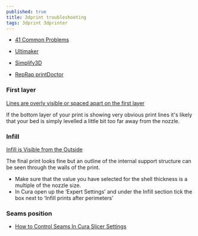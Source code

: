 ```yaml
---
published: true
title: 3dprint troubleshooting
tags: 3dprint 3dprinter
---
```

- [41 Common Problems](https://all3dp.com/1/common-3d-printing-problems-troubleshooting-3d-printer-issues/)

- [Ultimaker](https://support.3dverkstan.se/article/23-a-visual-ultimaker-troubleshooting-guide#stringing)
- [Simplify3D](https://www.simplify3d.com/support/print-quality-troubleshooting/#lines-on-the-side-of-print)
- [RepRap printDoctor](https://www.logre.eu/wiki/RepRap_printDoctor)

### First layer
[Lines are overly visible or spaced apart on the first layer ](https://support.3dverkstan.se/article/23-a-visual-ultimaker-troubleshooting-guide#bottomlayer)

If the bottom layer of your print is showing very obvious print lines it's likely that your bed is simply levelled a little bit too far away from the nozzle.

### Infill
[Infill is Visible from the Outside](https://all3dp.com/1/common-3d-printing-problems-troubleshooting-3d-printer-issues/#infill-is-visible-from-the-outside)

The final print looks fine but an outline of the internal support structure can be seen through the walls of the print.
- Make sure that the value you have selected for the shell thickness is a multiple of the nozzle size.
- In Cura open up the ‘Expert Settings’ and under the Infill section tick the box next to ‘Infill prints after perimeters’

### Seams position
- [How to Control Seams In Cura Slicer Settings](https://www.youtube.com/watch?v=NU1kYEE3qrQ)

